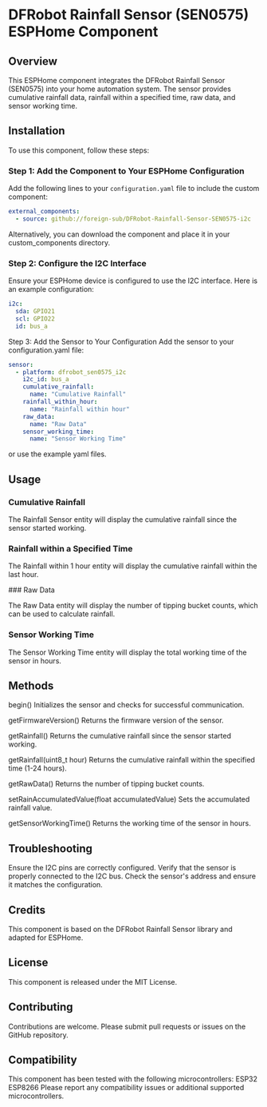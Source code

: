 # DFRobot Rainfall Sensor (SEN0575) ESPHome Component

## Overview

This ESPHome component integrates the DFRobot Rainfall Sensor (SEN0575) into your home automation system. The sensor provides cumulative rainfall data, rainfall within a specified time, raw data, and sensor working time.

## Installation

To use this component, follow these steps:

### Step 1: Add the Component to Your ESPHome Configuration

Add the following lines to your `configuration.yaml` file to include the custom component:

```yaml
external_components:
  - source: github://foreign-sub/DFRobot-Rainfall-Sensor-SEN0575-i2c

```

Alternatively, you can download the component and place it in your custom_components directory.

### Step 2: Configure the I2C Interface

Ensure your ESPHome device is configured to use the I2C interface. Here is an example configuration:

```yaml
i2c:
  sda: GPIO21
  scl: GPIO22
  id: bus_a

```

Step 3: Add the Sensor to Your Configuration
Add the sensor to your configuration.yaml file:

```yaml
sensor:
  - platform: dfrobot_sen0575_i2c
    i2c_id: bus_a
    cumulative_rainfall:
      name: "Cumulative Rainfall"
    rainfall_within_hour:
      name: "Rainfall within hour"
    raw_data:
      name: "Raw Data"
    sensor_working_time:
      name: "Sensor Working Time"

```

or use the example yaml files.

## Usage

### Cumulative Rainfall

The Rainfall Sensor entity will display the cumulative rainfall since the sensor started working.

### Rainfall within a Specified Time

The Rainfall within 1 hour entity will display the cumulative rainfall within the last hour.

### Raw Data

The Raw Data entity will display the number of tipping bucket counts, which can be used to calculate rainfall.

### Sensor Working Time

The Sensor Working Time entity will display the total working time of the sensor in hours.

## Methods

begin()
Initializes the sensor and checks for successful communication.

getFirmwareVersion()
Returns the firmware version of the sensor.

getRainfall()
Returns the cumulative rainfall since the sensor started working.

getRainfall(uint8_t hour)
Returns the cumulative rainfall within the specified time (1-24 hours).

getRawData()
Returns the number of tipping bucket counts.

setRainAccumulatedValue(float accumulatedValue)
Sets the accumulated rainfall value.

getSensorWorkingTime()
Returns the working time of the sensor in hours.

## Troubleshooting

Ensure the I2C pins are correctly configured.
Verify that the sensor is properly connected to the I2C bus.
Check the sensor's address and ensure it matches the configuration.

## Credits

This component is based on the DFRobot Rainfall Sensor library and adapted for ESPHome.

## License

This component is released under the MIT License.

## Contributing

Contributions are welcome. Please submit pull requests or issues on the GitHub repository.

## Compatibility

This component has been tested with the following microcontrollers:
ESP32
ESP8266
Please report any compatibility issues or additional supported microcontrollers.
